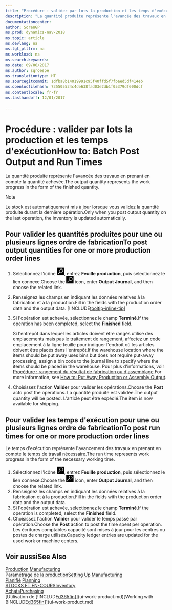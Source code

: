 ```yaml
---
title: "Procédure : valider par lots la production et les temps d'exécution"
description: "La quantité produite représente l'avancée des travaux en prenant en compte la quantité achevée."
documentationcenter: 
author: SorenGP
ms.prod: dynamics-nav-2018
ms.topic: article
ms.devlang: na
ms.tgt_pltfrm: na
ms.workload: na
ms.search.keywords: 
ms.date: 09/06/2017
ms.author: sgroespe
ms.translationtype: HT
ms.sourcegitcommit: 1dfba8b14019991c95f40ffd5f7fbaed5df414eb
ms.openlocfilehash: 735505534c4de638fad03e2db1f05379df600dcf
ms.contentlocale: fr-fr
ms.lasthandoff: 12/01/2017

---
```

# <a name="how-to-batch-post-output-and-run-times"></a><span data-ttu-id="7c009-103">Procédure : valider par lots la production et les temps d'exécution</span><span class="sxs-lookup"><span data-stu-id="7c009-103">How to: Batch Post Output and Run Times</span></span>
<span data-ttu-id="7c009-104">La quantité produite représente l'avancée des travaux en prenant en compte la quantité achevée.</span><span class="sxs-lookup"><span data-stu-id="7c009-104">The output quantity represents the work progress in the form of the finished quantity.</span></span>  

> [!NOTE]
> <span data-ttu-id="7c009-105">Le stock est automatiquement mis à jour lorsque vous validez la quantité produite durant la dernière opération.</span><span class="sxs-lookup"><span data-stu-id="7c009-105">Only when you post output quantity on the last operation, the inventory is updated automatically.</span></span>  

## <a name="to-post-output-quantities-for-one-or-more-production-order-lines"></a><span data-ttu-id="7c009-106">Pour valider les quantités produites pour une ou plusieurs lignes ordre de fabrication</span><span class="sxs-lookup"><span data-stu-id="7c009-106">To post output quantities for one or more production order lines</span></span>
1. <span data-ttu-id="7c009-107">Sélectionnez l'icône ![Page ou état pour la recherche](media/ui-search/search_small.png "Page ou état pour la recherche"), entrez **Feuille production**, puis sélectionnez le lien connexe.</span><span class="sxs-lookup"><span data-stu-id="7c009-107">Choose the ![Search for Page or Report](media/ui-search/search_small.png "Search for Page or Report icon") icon, enter **Output Journal**, and then choose the related link.</span></span>  
2. <span data-ttu-id="7c009-108">Renseignez les champs en indiquant les données relatives à la fabrication et à la production.</span><span class="sxs-lookup"><span data-stu-id="7c009-108">Fill in the fields with the production order data and the output data.</span></span> [!INCLUDE[tooltip-inline-tip](includes/tooltip-inline-tip_md.md)]
3. <span data-ttu-id="7c009-109">Si l'opération est achevée, sélectionnez le champ **Terminé**.</span><span class="sxs-lookup"><span data-stu-id="7c009-109">If the operation has been completed, select the **Finished** field.</span></span>  

    <span data-ttu-id="7c009-110">Si l'entrepôt dans lequel les articles doivent être rangés utilise des emplacements mais pas le traitement de rangement,  affectez un code emplacement à la ligne feuille pour indiquer l'endroit où les articles doivent être placés dans l'entrepôt.</span><span class="sxs-lookup"><span data-stu-id="7c009-110">If the warehouse location where the items should be put away uses bins but does not require put-away processing,  assign a bin code to the journal line to specify where the items should be placed in the warehouse.</span></span> <span data-ttu-id="7c009-111">Pour plus d'informations, voir [Procédure : rangement du résultat de fabrication ou d'assemblage](warehouse-how-to-put-away-production-output.md).</span><span class="sxs-lookup"><span data-stu-id="7c009-111">For more information, see [How to: Put Away Production or Assembly Output](warehouse-how-to-put-away-production-output.md).</span></span>  

4. <span data-ttu-id="7c009-112">Choisissez l'action **Valider** pour valider les opérations.</span><span class="sxs-lookup"><span data-stu-id="7c009-112">Choose the **Post** acto post the operations.</span></span> <span data-ttu-id="7c009-113">La quantité produite est validée.</span><span class="sxs-lookup"><span data-stu-id="7c009-113">The output quantity will be posted.</span></span> <span data-ttu-id="7c009-114">L'article peut être expédié.</span><span class="sxs-lookup"><span data-stu-id="7c009-114">The item is now available for shipping.</span></span>  

## <a name="to-post-run-times-for-one-or-more-production-order-lines"></a><span data-ttu-id="7c009-115">Pour valider les temps d'exécution pour une ou plusieurs lignes ordre de fabrication</span><span class="sxs-lookup"><span data-stu-id="7c009-115">To post run times for one or more production order lines</span></span>
<span data-ttu-id="7c009-116">Le temps d'exécution représente l'avancement des travaux en prenant en compte le temps de travail nécessaire.</span><span class="sxs-lookup"><span data-stu-id="7c009-116">The run time represents work progress in the form of the necessary working time.</span></span>    

1.  <span data-ttu-id="7c009-117">Sélectionnez l'icône ![Page ou état pour la recherche](media/ui-search/search_small.png "Page ou état pour la recherche"), entrez **Feuille production**, puis sélectionnez le lien connexe.</span><span class="sxs-lookup"><span data-stu-id="7c009-117">Choose the ![Search for Page or Report](media/ui-search/search_small.png "Search for Page or Report icon") icon, enter **Output Journal**, and then choose the related link.</span></span>  
2. <span data-ttu-id="7c009-118">Renseignez les champs en indiquant les données relatives à la fabrication et à la production.</span><span class="sxs-lookup"><span data-stu-id="7c009-118">Fill in the fields with the production order data and the output data.</span></span>  
3.  <span data-ttu-id="7c009-119">Si l'opération est achevée, sélectionnez le champ **Terminé**.</span><span class="sxs-lookup"><span data-stu-id="7c009-119">If the operation is completed, select the **Finished** field.</span></span>  
4. <span data-ttu-id="7c009-120">Choisissez l'action **Valider** pour valider le temps passé par opération.</span><span class="sxs-lookup"><span data-stu-id="7c009-120">Choose the **Post** action to post the time spent per operation.</span></span> <span data-ttu-id="7c009-121">Les écritures comptables capacité sont mises à jour pour les centres ou postes de charge utilisés.</span><span class="sxs-lookup"><span data-stu-id="7c009-121">Capacity ledger entries are updated for the used work or machine centers.</span></span>

## <a name="see-also"></a><span data-ttu-id="7c009-122">Voir aussi</span><span class="sxs-lookup"><span data-stu-id="7c009-122">See Also</span></span>  
<span data-ttu-id="7c009-123">[Production](production-manage-manufacturing.md)  </span><span class="sxs-lookup"><span data-stu-id="7c009-123">[Manufacturing](production-manage-manufacturing.md)  </span></span>  
[<span data-ttu-id="7c009-124">Paramétrage de la production</span><span class="sxs-lookup"><span data-stu-id="7c009-124">Setting Up Manufacturing</span></span>](production-configure-production-processes.md)  
<span data-ttu-id="7c009-125">[Planifié](production-planning.md)    </span><span class="sxs-lookup"><span data-stu-id="7c009-125">[Planning](production-planning.md)    </span></span>  
[<span data-ttu-id="7c009-126">STOCKS ET EN-COURS</span><span class="sxs-lookup"><span data-stu-id="7c009-126">Inventory</span></span>](inventory-manage-inventory.md)  
[<span data-ttu-id="7c009-127">Achats</span><span class="sxs-lookup"><span data-stu-id="7c009-127">Purchasing</span></span>](purchasing-manage-purchasing.md)  
<span data-ttu-id="7c009-128">[Utilisation de [!INCLUDE[d365fin](includes/d365fin_md.md)]](ui-work-product.md)</span><span class="sxs-lookup"><span data-stu-id="7c009-128">[Working with [!INCLUDE[d365fin](includes/d365fin_md.md)]](ui-work-product.md)</span></span>

